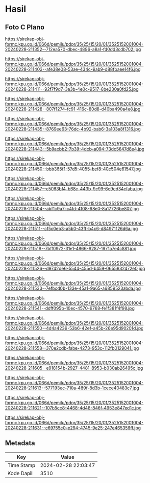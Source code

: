 # Hasil

## Foto C Plano

https://sirekap-obj-formc.kpu.go.id/066d/pemilu/pdpr/35/25/15/20/01/3525152001004-20240228-211352--712ea570-dbec-4896-a8a1-fd0dd3cdb702.jpg

https://sirekap-obj-formc.kpu.go.id/066d/pemilu/pdpr/35/25/15/20/01/3525152001004-20240228-211403--afe38e08-53ae-434c-9ab9-d88fbaee14f6.jpg

https://sirekap-obj-formc.kpu.go.id/066d/pemilu/pdpr/35/25/15/20/01/3525152001004-20240228-211411--92f7f9d7-3a3b-4e0c-9517-8be230a0fd25.jpg

https://sirekap-obj-formc.kpu.go.id/066d/pemilu/pdpr/35/25/15/20/01/3525152001004-20240228-211428--807f1274-fc91-416c-80d8-d40ba490a4e8.jpg

https://sirekap-obj-formc.kpu.go.id/066d/pemilu/pdpr/35/25/15/20/01/3525152001004-20240228-211435--8769ee63-76dc-4b92-bab6-3a103a8f1316.jpg

https://sirekap-obj-formc.kpu.go.id/066d/pemilu/pdpr/35/25/15/20/01/3525152001004-20240228-211443--5b9acbb2-7b39-4dcb-a094-73dc5647d8e4.jpg

https://sirekap-obj-formc.kpu.go.id/066d/pemilu/pdpr/35/25/15/20/01/3525152001004-20240228-211450--bbb365f1-57d5-4055-bef8-40c504e61547.jpg

https://sirekap-obj-formc.kpu.go.id/066d/pemilu/pdpr/35/25/15/20/01/3525152001004-20240228-211457--c5063bf4-b68c-443b-9c99-6e9ed34cfaba.jpg

https://sirekap-obj-formc.kpu.go.id/066d/pemilu/pdpr/35/25/15/20/01/3525152001004-20240228-211504--abf1c9a7-c4fd-4108-98e0-8a17726be807.jpg

https://sirekap-obj-formc.kpu.go.id/066d/pemilu/pdpr/35/25/15/20/01/3525152001004-20240228-211511--cf5c0eb3-a5b0-43ff-b4c6-d84971126d6a.jpg

https://sirekap-obj-formc.kpu.go.id/066d/pemilu/pdpr/35/25/15/20/01/3525152001004-20240228-211519--7bff0972-31e1-4866-9287-1671a7e4c881.jpg

https://sirekap-obj-formc.kpu.go.id/066d/pemilu/pdpr/35/25/15/20/01/3525152001004-20240228-211526--d9742de6-5544-455d-b459-0655832472e0.jpg

https://sirekap-obj-formc.kpu.go.id/066d/pemilu/pdpr/35/25/15/20/01/3525152001004-20240228-211533--7efbcd0b-133e-45a1-9a65-a6859523abda.jpg

https://sirekap-obj-formc.kpu.go.id/066d/pemilu/pdpr/35/25/15/20/01/3525152001004-20240228-211541--ddff095b-10ec-4570-9768-fe1f381f4f98.jpg

https://sirekap-obj-formc.kpu.go.id/066d/pemilu/pdpr/35/25/15/20/01/3525152001004-20240228-211550--4d4a4239-53b6-42ef-a45b-26e95d90201d.jpg

https://sirekap-obj-formc.kpu.go.id/066d/pemilu/pdpr/35/25/15/20/01/3525152001004-20240228-211558--370e2cdb-fabe-4273-953c-112fb0129041.jpg

https://sirekap-obj-formc.kpu.go.id/066d/pemilu/pdpr/35/25/15/20/01/3525152001004-20240228-211605--e918154b-2927-4481-8953-b030ab26495c.jpg

https://sirekap-obj-formc.kpu.go.id/066d/pemilu/pdpr/35/25/15/20/01/3525152001004-20240228-211613--577193ec-710a-489f-8d3b-1cece40483c7.jpg

https://sirekap-obj-formc.kpu.go.id/066d/pemilu/pdpr/35/25/15/20/01/3525152001004-20240228-211621--107b5cc8-4468-4d48-846f-4953e847ed1c.jpg

https://sirekap-obj-formc.kpu.go.id/066d/pemilu/pdpr/35/25/15/20/01/3525152001004-20240228-211631--c69755c0-e294-4745-9e25-247e465356ff.jpg


## Metadata

| Key        | Value               |
| ---------- | ------------------- |
| Time Stamp | 2024-02-28 22:03:47 |
| Kode Dapil | 3510                |



